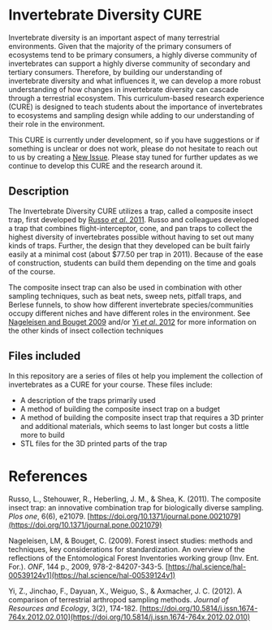# Invertebrate Diversity CURE

Invertebrate diversity is an important aspect of many terrestrial environments. Given that the majority of the primary consumers of ecosystems tend to be primary consumers, a highly diverse community of invertebrates can support a highly diverse community of secondary and tertiary consumers. Therefore, by building our understanding of invertebrate diversity and what influences it, we can develop a more robust understanding of how changes in invertebrate diversity can cascade through a terrestrial ecosystem. This curriculum-based research experience (CURE) is designed to teach students about the importance of invertebrates to ecosystems and sampling design while adding to our understanding of their role in the environment.

This CURE is currently under development, so if you have suggestions or if something is unclear or does not work, please do not hesitate to reach out to us by creating a [New Issue](https://github.com/gledits2/invert_cure/issues). Please stay tuned for further updates as we continue to develop this CURE and the research around it.

## Description

The Invertebrate Diversity CURE utilizes a trap, called a composite insect trap, first developed by [Russo *et al*. 2011](https://doi.org/10.1371/journal.pone.0021079). Russo and colleagues developed a trap that combines flight-interceptor, cone, and pan traps to collect the highest diversity of invertebrates possible without having to set out many kinds of traps. Further, the design that they developed can be built fairly easily at a minimal cost (about $77.50 per trap in 2011). Because of the ease of construction, students can build them depending on the time and goals of the course.

The composite insect trap can also be used in combination with other sampling techniques, such as beat nets, sweep nets, pitfall traps, and Berlese funnels, to show how different invertebrate species/communities occupy different niches and have different roles in the environment. See [Nageleisen and Bouget 2009](https://hal.science/hal-00539124v1) and/or [Yi *et al*. 2012](https://doi.org/10.5814/j.issn.1674-764x.2012.02.010) for more information on the other kinds of insect collection techniques

## Files included

In this repository are a series of files ot help you implement the collection of invertebrates as a CURE for your course. These files include:

* A description of the traps primarily used
* A method of building the composite insect trap on a budget
* A method of building the composite insect trap that requires a 3D printer and additional materials, which seems to last longer but costs a little more to build
* STL files for the 3D printed parts of the trap 

# References

Russo, L., Stehouwer, R., Heberling, J. M., & Shea, K. (2011). The composite insect trap: an innovative combination trap for biologically diverse sampling. *Plos one*, 6(6), e21079. [https://doi.org/10.1371/journal.pone.0021079](https://doi.org/10.1371/journal.pone.0021079)

Nageleisen, LM, & Bouget, C. (2009). Forest insect studies: methods and techniques, key considerations for standardization. An overview of the reflections of the Entomological Forest Inventories working group (Inv. Ent. For.). *ONF*, 144 p., 2009, 978-2-84207-343-5. [https://hal.science/hal-00539124v1](https://hal.science/hal-00539124v1)

Yi, Z., Jinchao, F., Dayuan, X., Weiguo, S., & Axmacher, J. C. (2012). A comparison of terrestrial arthropod sampling methods. *Journal of Resources and Ecology*, 3(2), 174-182. [https://doi.org/10.5814/j.issn.1674-764x.2012.02.010](https://doi.org/10.5814/j.issn.1674-764x.2012.02.010)
